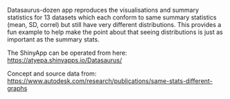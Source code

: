 Datasaurus-dozen app reproduces the visualisations and summary statistics for 13 datasets which each conform to same summary statistics (mean, SD, correl) but still have very different distributions. 
This provides a fun example to help make the point about that seeing distributions is just as important as the summary stats. 

The ShinyApp can be operated from here: https://atyepa.shinyapps.io/Datasaurus/

Concept and source data from: https://www.autodesk.com/research/publications/same-stats-different-graphs


